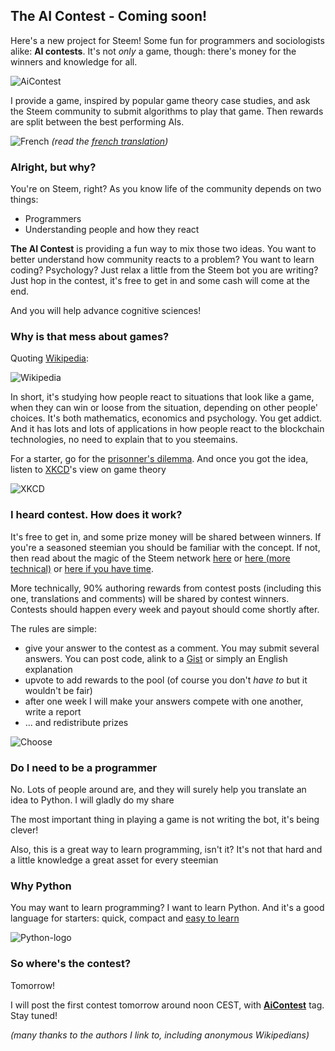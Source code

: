 ## The AI Contest - Coming soon!

Here's a new project for Steem! Some fun for programmers and sociologists alike: **AI contests**. It's not *only* a game, though: there's money for the winners and knowledge for all.

![AiContest](https://s19.postimg.org/c40evtcxf/code_Blur.png)

I provide a game, inspired by popular game theory case studies, and ask the Steem community to submit algorithms to play that game. Then rewards are split between the best performing AIs.

![French](https://s9.postimg.org/3mpd3j2sf/flag-fr-qc_14x21.png) *(read the [french translation](./TEASER-fr.md))*

### Alright, but why?

You're on Steem, right? As you know life of the community depends on two things:

* Programmers
* Understanding people and how they react

**The AI Contest** is providing a fun way to mix those two ideas. You want to better understand how community reacts to a problem? You want to learn coding? Psychology? Just relax a little from the Steem bot you are writing? Just hop in the contest, it's free to get in and some cash will come at the end.

And you will help advance cognitive sciences!


### Why is that mess about games?

Quoting [Wikipedia](https://en.wikipedia.org/wiki/Game_theory): 

![Wikipedia](https://s19.postimg.org/58g6clfur/2018-01-21_14_55_46-_Game_theory_-_Wikipedia.png)


In short, it's studying how people react to situations that look like a game, when they can win or loose from the situation, depending on other people' choices. It's both mathematics, economics and psychology. You get addict. And it has lots and lots of applications in how people react to the blockchain technologies, no need to explain that to you steemains.

For a starter, go for the [prisonner's dilemma](https://en.wikipedia.org/wiki/Prisoner%27s_dilemma). And once you got the idea, listen to [XKCD](https://xkcd.com/601/)'s view on game theory

![XKCD](https://imgs.xkcd.com/comics/game_theory.png)


### I heard contest. How does it work?

It's free to get in, and some prize money will be shared between winners. If you're a seasoned steemian you should be familiar with the concept. If not, then read about the magic of the Steem network [here](https://steemit.com/steem/@vinnu/what-is-steem-and-how-does-it-work)  or [here (more technical)](https://steemit.com/steem/@tuck-fheman/what-is-steem) or [here if you have time](https://steemit.com/steemy/@flauwy/60-steem-video-tutorials-for-beginners-the-grand-steemy-collection). 

More technically, 90% authoring rewards from contest posts (including this one, translations and comments) will be shared by contest winners. Contests should happen every week and payout should come shortly after.

The rules are simple: 
* give your answer to the contest as a comment. You may submit several answers. You can post code, alink to a [Gist](gist.github.com) or simply an English explanation
* upvote to add rewards to the pool (of course you don't *have to* but it wouldn't be fair) 
* after one week I will make your answers compete with one another, write a report
* ... and redistribute prizes


![Choose](https://steemitimages.com/0x0/https://s-media-cache-ak0.pinimg.com/originals/49/10/a2/4910a224743397d4b416e0be175b030e.gif)


### Do I need to be a programmer

No. Lots of people around are, and they will surely help you translate an idea to Python. I will gladly do my share

The most important thing in playing a game is not writing the bot, it's being clever!

Also, this is a great way to learn programming, isn't it? It's not that hard and a little knowledge a great asset for every steemian


### Why Python

You may want to learn programming? I want to learn Python. And it's a good language for starters: quick, compact and [easy to learn](https://www.google.fr/search?q=python+quick+tutorial)

![Python-logo](https://www.python.org/static/community_logos/python-logo-generic.svg)


### So where's the contest?

Tomorrow!

I will post the first contest tomorrow around noon CEST, with [**AiContest**](https://steemit.com/created/aicontest) tag. Stay tuned!


*(many thanks to the authors I link to, including anonymous Wikipedians)*
